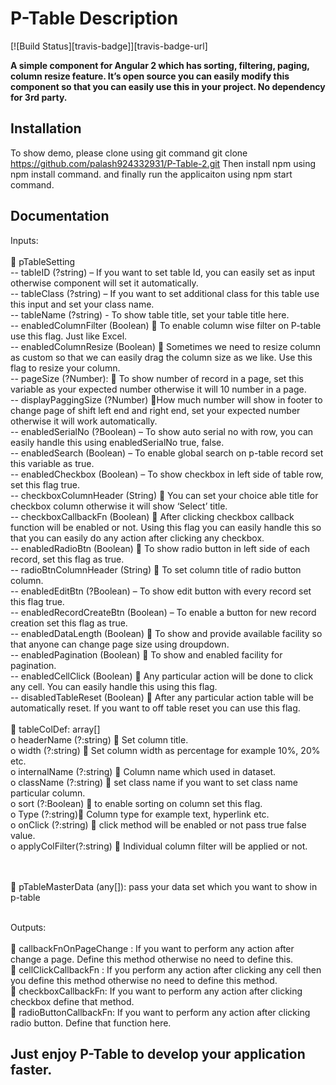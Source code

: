 # P-Table Description
[![Build Status][travis-badge]][travis-badge-url]


**A simple component for Angular 2 which has sorting, filtering, paging, column resize feature. It’s open source you can easily modify this component so that you can easily use this in your project. No dependency for 3rd party.**



## Installation
To show demo, please clone using git command
git clone https://github.com/palash924332931/P-Table-2.git
Then install npm using npm install command.
and finally run the applicaiton using npm start command.


## Documentation


Inputs:<br/><br/>
	pTableSetting <br/>
	--	tableID (?string) – If you want to set table Id, you can easily set as input otherwise component will set it automatically.<br/>
	--	tableClass (?string) – If you want to set additional class for this table use this input and set your class name.<br/>
	--	 tableName (?string) -  To show table title, set your table title here.<br/>
	--	enabledColumnFilter (Boolean)  To enable column wise filter on P-table use this flag. Just like Excel.<br/>
	--	enabledColumnResize (Boolean)  Sometimes we need to resize column as custom so that we can easily drag the column size as we like. Use this flag to resize your column.<br/>
	--	  pageSize (?Number):  To show number of record in a page, set this variable as your expected number otherwise it will 10 number in a page.<br/>
	--	  displayPaggingSize (?Number) How much number will show in footer to change page of shift left end and right end, set your expected number otherwise it will work automatically.<br/>
	--	enabledSerialNo (?Boolean) – To show auto serial no with row, you can easily handle this using enabledSerialNo true, false.  <br/>
	--	enabledSearch (Boolean) – To enable global search on p-table record set this variable as true.<br/>
	--	enabledCheckbox (Boolean) – To show checkbox in left side of table row, set this flag true. <br/>
	--	  checkboxColumnHeader (String)  You can set your choice able title for checkbox column otherwise it will show ‘Select’ title.<br/>
	--	checkboxCallbackFn (Boolean)  After clicking checkbox callback function will be enabled or not. Using this flag you can easily handle this so that you can easily do any action after clicking any checkbox. <br/>
	--	enabledRadioBtn (Boolean)  To show radio button in left side of each record, set this flag as true.<br/>
	--	radioBtnColumnHeader (String)  To set column title of radio button column.<br/>
	--	enabledEditBtn (?Boolean) – To show edit button with every record set this flag true.<br/>
	--	enabledRecordCreateBtn (Boolean) – To enable a button for new record creation set this flag as true.<br/>
	--	  enabledDataLength (Boolean)  To show and provide available facility so that anyone can change page size using droupdown.<br/>
	--	enabledPagination (Boolean)  To show and enabled facility for pagination.<br/> 
	--	 enabledCellClick (Boolean)  Any particular action will be done to click any cell. You can easily handle this using this flag. <br/> 
	--	disabledTableReset (Boolean)  After any particular action table will be automatically reset. If you want to off table reset you can use this flag.<br/><br/>
		tableColDef: array[]<br/>
		o	headerName (?:string)  Set column title.<br/>
		o	  width (?:string)  Set column width as percentage for example 10%, 20% etc.<br/>
		o	  internalName (?:string)  Column name which used in dataset.<br/>
		o	  className (?:string)  set class name if you want to set class name particular column.<br/>
		o	  sort (?:Boolean)  to enable sorting on column set this flag.<br/>
		o	  Type (?:string) Column type for example text, hyperlink etc.<br/>
		o	  onClick (?:string)  click method will be enabled or not pass true false value.<br/>
		o	  applyColFilter(?:string)  Individual column filter will be applied or not.<br/><br/><br/>

	pTableMasterData (any[]): pass your data set which you want to show in p-table<br/><br/>

Outputs:<br/><br/>
	callbackFnOnPageChange : If you want to perform any action after change a page. Define this method otherwise no need to define this.<br/>
	cellClickCallbackFn : If you perform any action after clicking any cell then you define this method otherwise no need to define this method.<br/>
	checkboxCallbackFn: If you want to perform any action after clicking checkbox define that method.<br/>
	radioButtonCallbackFn:  If you want to perform any action after clicking radio button. Define that function here.
<br/>
## Just enjoy P-Table to develop your application faster.
